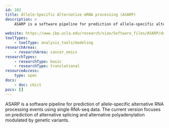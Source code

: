 ```yaml
---
id: 102
title: Allele-Specific Alternative mRNA processing (ASARP)
description: >
    ASARP is a software pipeline for prediction of allele-specific alternative RNA processing events using single RNA-seq data. The current version focuses on prediction of alternative splicing and alternative polyadenylation modulated by genetic variants.
    
website: https://www.ibp.ucla.edu/research/xiao/Software_files/ASARP/doc/asarp.html
toolTypes:
    - toolType: analysis_tools/modeling
researchAreas:
    - researchArea: cancer_omics
researchTypes:
    - researchType: basic
    - researchType: translational
resourceAccess:
    type: open
docs:
    - doc: cbiit
pocs: []        
---
```

ASARP is a software pipeline for prediction of allele-specific alternative RNA processing events using single RNA-seq data. The current version focuses on prediction of alternative splicing and alternative polyadenylation modulated by genetic variants.
